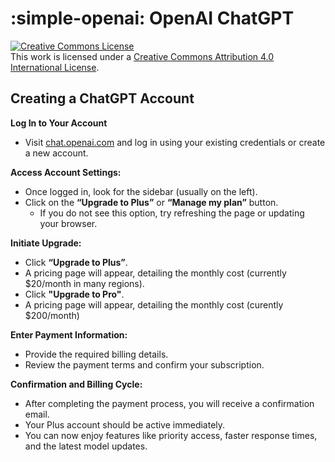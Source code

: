 # :simple-openai: OpenAI ChatGPT

<a rel="license" href="http://creativecommons.org/licenses/by/4.0/"><img alt="Creative Commons License" style="border-width:0" src="https://i.creativecommons.org/l/by/4.0/88x31.png" /></a><br />
This work is licensed under a
<a rel="license" href="http://creativecommons.org/licenses/by/4.0/">Creative Commons Attribution 4.0 International License</a>.

## Creating a ChatGPT Account

**Log In to Your Account**  
   
   - Visit [chat.openai.com](https://chat.openai.com/) and log in using your existing credentials or create a new account.
   
**Access Account Settings:**
     
   - Once logged in, look for the sidebar (usually on the left).  
   - Click on the **“Upgrade to Plus”** or **“Manage my plan”** button.  
     - If you do not see this option, try refreshing the page or updating your browser.

**Initiate Upgrade:**  
   
   - Click **“Upgrade to Plus”**.  
   - A pricing page will appear, detailing the monthly cost (currently $20/month in many regions).
   - Click **"Upgrade to Pro"**.
   - A pricing page will appear, detailing the monthly cost (curently $200/month)

**Enter Payment Information:**  
   
   - Provide the required billing details.  
   - Review the payment terms and confirm your subscription.

**Confirmation and Billing Cycle:**  
   
   - After completing the payment process, you will receive a confirmation email.  
   - Your Plus account should be active immediately.  
   - You can now enjoy features like priority access, faster response times, and the latest model updates.
